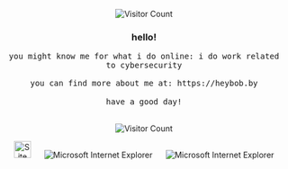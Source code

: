 <div align="center">

![Visitor Count](https://github.com/returnkirbo/returnkirbo/blob/main/a/smile.gif)

### hello!

<samp>
you might know me for what i do online: i do work related to cybersecurity
    <br><br>
you can find more about me at: https://heybob.by
</samp>

</div>

<!-- Footer -->
<div align="center">
<br>
<samp>have a good day!<br></samp>
<br>

![Visitor Count](https://profile-counter.glitch.me/iamnotbobby/count.svg)

<img src="https://github.com/returnkirbo/returnkirbo/blob/main/a/notepad.gif" alt="Site created with Notepad" height="30" />
<!-- "margin-right: whatever;" -->
<span>&nbsp;&nbsp;&nbsp;&nbsp;</span>  
<img src="https://github.com/returnkirbo/returnkirbo/blob/main/a/ie_logo.gif" alt="Microsoft Internet Explorer" />
<span>&nbsp;&nbsp;&nbsp;&nbsp;</span>  
<img src="https://github.com/returnkirbo/returnkirbo/blob/main/a/noframes.gif" alt="Microsoft Internet Explorer" />

</div>
